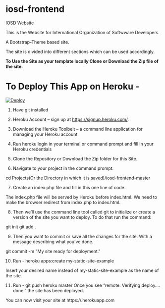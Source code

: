 # iosd-frontend
IOSD Website 

This is the Website for International Organization of Softwware Developers.

A Bootstrap-Theme based site.

The site is divided into different sections which can be used accordingly.


<strong>To Use the Site as your template locally Clone or Download the Zip file of the site.</strong>



<h1>To Deploy This App on Heroku -</h1> 

[![Deploy](https://www.herokucdn.com/deploy/button.svg)](https://heroku.com/deploy)


1) Have git installed

2) Heroku Account – sign up at https://signup.heroku.com/.

3) Download the Heroku Toolbelt – a command line application for managing your Heroku account

4) Run heroku login in your terminal or command prompt and fill in your Heroku credentials

5) Clone the Repository or Download the Zip folder for this Site.

6) Navigate to your project in the command prompt.

cd Projects(Or the Directory in which it is saved)/iosd-frontend-master

7) Create an index.php file and fill in this one line of code.

<?php header( 'Location: /index.html' ) ;  ?>

The index.php file will be served by Heroku before index.html. We need to make the browser redirect from index.php to index.html.

8) Then we’ll use the command line tool called git to initialize or create a version of the site you want to deploy. To do that run the command:

git init
git add .

9) Then you want to commit or save all the changes for the site. With a message describing what you’ve done.

git commit -m "My site ready for deployment."

10) Run - heroku apps:create my-static-site-example

Insert your desired name instead of my-static-site-example as the name of the site.

11) Run - git push heroku master
Once you see “remote: Verifying deploy…. done.” the site has been deployed.

You can now visit your site at https://<whatever-name-you-selected>.herokuapp.com 


